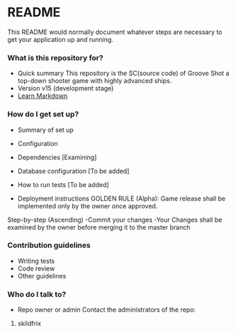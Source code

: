 # README #

This README would normally document whatever steps are necessary to get your application up and running.

### What is this repository for? ###

* Quick summary
This repository is the SC(source code) of Groove Shot a top-down shooter game with highly advanced ships.
* Version
v15 (development stage)
* [Learn Markdown](https://bitbucket.org/tutorials/markdowndemo)

### How do I get set up? ###

* Summary of set up

* Configuration
* Dependencies
[Examining]
* Database configuration
[To be added]
* How to run tests
[To be added]
* Deployment instructions
GOLDEN RULE (Alpha):
Game release shall be implemented only by the owner once approved.

Step-by-step (Ascending)
-Commit your changes
-Your Changes shall be examined by the owner before merging it to the master branch

### Contribution guidelines ###

* Writing tests
* Code review
* Other guidelines

### Who do I talk to? ###

* Repo owner or admin
Contact the administrators of the repo:
1. skildfrix